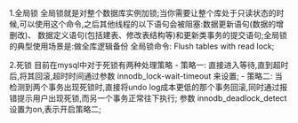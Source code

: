 1.全局锁
    全局锁就是对整个数据库实例加锁;当你需要让整个库处于只读状态的时候,可以使用这个命令,之后其他线程的以下语句会被阻塞:数据更新语句(数据的增删改)、
  数据定义语句(包括建表、修改表结构等)和更新类事务的提交语句;全局锁的典型使用场景是:做全库逻辑备份
    全局锁命令: Flush tables with read lock;

2.死锁
    目前在mysql中对于死锁有两种处理策略
    - 策略一: 直接进入等待,直到超时后,将其回滚,超时时间通过参数 innodb_lock-wait-timeout 来设置;
    - 策略二: 当检测到两个事务出现死锁时,直接将undo log成本更低的那个事务回滚,同时通过报错提示用户出现死锁,而另一个事务正常往下执行;
             参数 innodb_deadlock_detect设置为on,表示开启策略二;